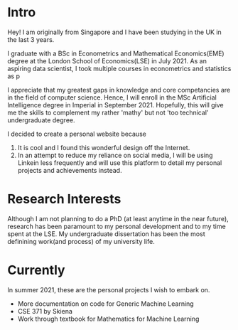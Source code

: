 
# Intro

<p>Hey! I am originally from Singapore and I have been studying in the UK in the last 3 years. </p>

<p>I graduate with a BSc in Econometrics and Mathematical Economics(EME) degree at the London School of Economics(LSE) in July 2021. As an aspiring data scientist, I took multiple courses in econometrics and statistics as p </p>

<p>I appreciate that my greatest gaps in knowledge and core competancies are in the field of computer science. Hence, I will enroll in the MSc Artificial Intelligence degree in Imperial in September 2021. Hopefully, this will give me the skills to complement my rather 'mathy' but not 'too technical' undergraduate degree.</p>

I decided to create a personal website because
1. It is cool and I found this wonderful design off the Internet.
2. In an attempt to reduce my reliance on social media, I will be using Linkein less frequently and will use this platform to detail my personal projects and achievements instead.

# Research Interests
Although I am not planning to do a PhD (at least anytime in the near future), research has been paramount to my personal development and to my time spent at the LSE. My undergraduate dissertation has been the most definining work(and process) of my university life.

# Currently

In summer 2021, these are the personal projects I wish to embark on.

- More documentation on code for Generic Machine Learning
- CSE 371 by Skiena
- Work through textbook for Mathematics for Machine Learning






